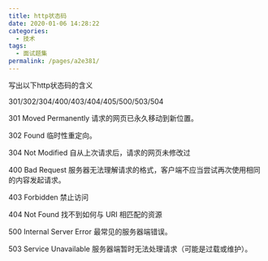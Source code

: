 ```yaml
---
title: http状态码
date: 2020-01-06 14:28:22
categories: 
  - 技术
tags: 
  - 面试题集
permalink: /pages/a2e381/
---
```


写出以下http状态码的含义

301/302/304/400/403/404/405/500/503/504

301 Moved Permanently 请求的网页已永久移动到新位置。

302 Found 临时性重定向。

304 Not Modified 自从上次请求后，请求的网页未修改过

400 Bad Request 服务器无法理解请求的格式，客户端不应当尝试再次使用相同的内容发起请求。

403 Forbidden 禁止访问

404 Not Found 找不到如何与 URI 相匹配的资源

500 Internal Server Error 最常见的服务器端错误。

503 Service Unavailable 服务器端暂时无法处理请求（可能是过载或维护）。